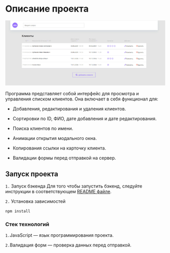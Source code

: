 # Описание проекта
![clientd_list Preview](frontend/img/client_list_preview.jpg)

Программа представляет собой интерфейс для просмотра и управления списком клиентов. Она включает в себя функционал для:

+ Добавления, редактирования и удаления клиентов.

+  Сортировки по ID, ФИО, дате добавления и дате редактирования.

+ Поиска клиентов по имени.

+ Анимации открытия модального окна.

+ Копирования ссылки на карточку клиента.

+ Валидации формы перед отправкой на сервер.

## Запуск проекта
`1.` Запуск бэкенда
Для того чтобы запустить бэкенд, следуйте инструкции в соответствующем [README файле](backend/README.md).

`2.` Установка зависимостей
```bash
npm install
```


### Стек технологий

`1.`JavaScript — язык программирования проекта.

`2.`Валидация форм — проверка данных перед отправкой.
